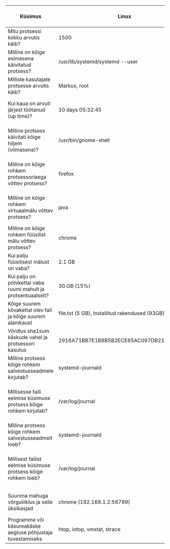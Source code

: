 | Küsimus                                                   | Linux                                    | Windows                                       | Linuxis kasutatud käsklus                   | Windowsis kasutatud tööriist     |
|-----------------------------------------------------------|-------------------------------------------|-----------------------------------------------|---------------------------------------------|----------------------------------|
| Mitu protsessi kokku arvutis käib?                        | 1500                                      | 157                                           | ps -e \| wc -l                              | Task Manager -> Performance    |
| Milline on kõige esimesena käivitatud protsess?           | /usr/lib/systemd/systemd --user           | smss.exe                           | ps -eo pid,cmd,start_time \| sort -k3 \| head -n 1 | Process explorer -> Start time      |
| Milliste kasutajate protsesse arvutis käib?               | Markus, root                        | Ainult kasutaja Markus                        | ps -e -o user \| sort \| uniq              | Task Manager -> Users           |
| Kui kaua on arvuti järjest töötanud (up time)?            | 10 days 05:32:45                          |  0:00:11:46                            | uptime -p                                 | Task manager -> Performance -> up time   |
| Milline protsess käivitati kõige hiljem (viimasena)?      | /usr/bin/gnome-shell                      | svchost.exe                                  | ps -eo pid,cmd,etime \| sort -k3 \| tail -n 1 | process manager -> process performance -> start time  |
| Milline on kõige rohkem protsessoriaega võttev protsess? | firefox                                    | system idle process                                  | ps -eo pid,cmd,%cpu --sort=-%cpu \| head -n 2 | Process manager -> process performance -> cpu time     |
| Milline on kõige rohkem virtuaalmälu võttev protsess?     | java                                      | msedgewebview2.exe                              | ps -eo pid,cmd,%mem --sort=-%mem \| head -n 2 | Process manager -> process memory -> virtual size      |
| Milline on kõige rohkem füüsilist mälu võttev protsess?  | chrome                                     | Antimalware Service Executable                                | ps -eo pid,cmd,rss --sort=-rss \| head -n 2  | Task Manager -> Processes      |
| Kui palju füüsilisest mälust on vaba?                    | 2.1 GB                                     | 3.3 GB                                        | free -h \| grep Mem \| awk '{print $7}'    | Task Manager -> Performance    |
| Kui palju on põhikettal vaba ruumi mahult ja protsentuaalselt? | 30 GB (15%)                          | 31.5GB (25%)                                  | df -h /                                | Settings -> System -> Storage                 |
| Kõige suurem kõvakettal olev fail ja kõige suurem alamkaust | file.txt (5 GB), Installitud rakendused (93GB) | eelmise praktikumi 4TB virtuaalketas (4TB) , Installitud rakendused (93GB)     | find / -type f -exec du -h {} + \| sort -rh \| head -n 1 | Sätted, süsteem, salvestusruumi kasutus                |
| Võrdlus sha1sum käskude vahel ja protsessori kasutus       |                2916A71BB7E1B8B5B2ECE65AC097DB21A2F19262                       | ei leidnud                                         |sha1sum /etc/hosts > hosts.sha1 | Task Manager?   |
| Milline protsess kõige rohkem salvestusseadmele kirjutab?  | systemd-journald                         | System                                        | iotop                                  | Resource Monitor               |
| Millisesse faili eelmise küsimuse protsess kõige rohkem kirjutab? | /var/log/journal                  | C:\pagefile.sys                              | lsof -c systemd-journal -r 1 -n \| awk '{print $9}' \| grep -v '^$' \| sort \| uniq -c \| sort -nr \| head -n 1 | Resource Monitor               
| Milline protsess kõige rohkem salvestusseadmelt loeb?       | systemd-journald                        | svchost.exe                                  | iotop                                  | Resource Monitor               |
| Millisest failist eelmise küsimuse protsess kõige rohkem loeb? | /var/log/journal                     | C:\pagefile.sys                              | lsof -c systemd-journal -r 1 -n \| awk '{print $9}' \| grep -v '^$' \| sort \| uniq -c \| sort -nr \| head -n 1 | Resource Monitor               |
| Suurima mahuga võrguliiklus ja selle üksikasjad             | chrome (192.168.1.2:56789)              | explorer.exe (192.168.1.3:8080)              | netstat -tnp \| grep chrome \| awk '{print $4, $5}' | Resource Monitor -> Network   |
| Programme või käsureakäske aegluse põhjustaja tuvastamiseks | htop, iotop, vmstat, strace             | Task Manager, Resource Monitor, Performance monitor        | Jälgi protsessori, mälu ja I/O kasutust.    | Jälgi protsessori, mälu ja I/O kasutust. |
